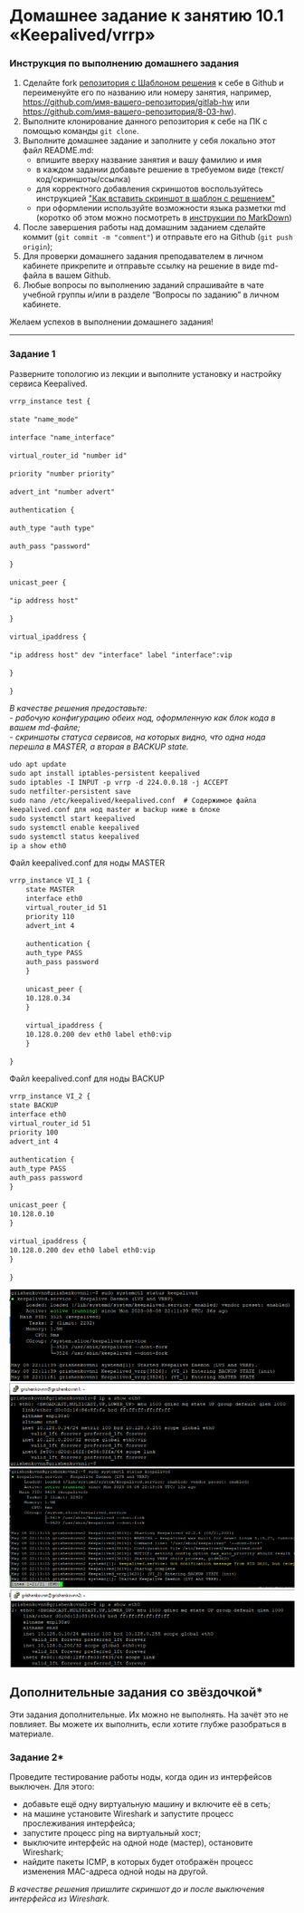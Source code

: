 # Домашнее задание к занятию 10.1 «Keepalived/vrrp»

### Инструкция по выполнению домашнего задания

1. Сделайте fork [репозитория c Шаблоном решения](https://github.com/netology-code/sys-pattern-homework) к себе в Github и переименуйте его по названию или номеру занятия, например, https://github.com/имя-вашего-репозитория/gitlab-hw или https://github.com/имя-вашего-репозитория/8-03-hw).
2. Выполните клонирование данного репозитория к себе на ПК с помощью команды `git clone`.
3. Выполните домашнее задание и заполните у себя локально этот файл README.md:
   - впишите вверху название занятия и вашу фамилию и имя
   - в каждом задании добавьте решение в требуемом виде (текст/код/скриншоты/ссылка)
   - для корректного добавления скриншотов воспользуйтесь инструкцией ["Как вставить скриншот в шаблон с решением"](https://github.com/netology-code/sys-pattern-homework/blob/main/screen-instruction.md)
   - при оформлении используйте возможности языка разметки md (коротко об этом можно посмотреть в [инструкции по MarkDown](https://github.com/netology-code/sys-pattern-homework/blob/main/md-instruction.md))
4. После завершения работы над домашним заданием сделайте коммит (`git commit -m "comment"`) и отправьте его на Github (`git push origin`);
5. Для проверки домашнего задания преподавателем в личном кабинете прикрепите и отправьте ссылку на решение в виде md-файла в вашем Github.
6. Любые вопросы по выполнению заданий спрашивайте в чате учебной группы и/или в разделе “Вопросы по заданию” в личном кабинете.

Желаем успехов в выполнении домашнего задания!

---

### Задание 1

Разверните топологию из лекции и выполните установку и настройку сервиса Keepalived. 

```
vrrp_instance test {

state "name_mode"

interface "name_interface"

virtual_router_id "number id"

priority "number priority"

advert_int "number advert"

authentication {

auth_type "auth type"

auth_pass "password"

}

unicast_peer {

"ip address host"

}

virtual_ipaddress {

"ip address host" dev "interface" label "interface":vip

}

}

```

*В качестве решения предоставьте:*   
*- рабочую конфигурацию обеих нод, оформленную как блок кода в вашем md-файле;*   
*- скриншоты статуса сервисов, на которых видно, что одна нода перешла в MASTER, а вторая в BACKUP state.*   
```
udo apt update
sudo apt install iptables-persistent keepalived
sudo iptables -I INPUT -p vrrp -d 224.0.0.18 -j ACCEPT
sudo netfilter-persistent save
sudo nano /etc/keepalived/keepalived.conf  # Содержимое файла keepalived.conf для нод master и backup ниже в блоке
sudo systemctl start keepalived
sudo systemctl enable keepalived
sudo systemctl status keepalived
ip a show eth0
```
Файл keepalived.conf для ноды MASTER
```
vrrp_instance VI_1 {
    state MASTER
    interface eth0
    virtual_router_id 51
    priority 110
    advert_int 4

    authentication {
    auth_type PASS
    auth_pass password
    }

    unicast_peer {
    10.128.0.34
    }

    virtual_ipaddress {
    10.128.0.200 dev eth0 label eth0:vip
    }

}

```
Файл keepalived.conf для ноды BACKUP
```
vrrp_instance VI_2 {
state BACKUP
interface eth0
virtual_router_id 51
priority 100
advert_int 4

authentication {
auth_type PASS
auth_pass password
}

unicast_peer {
10.128.0.10
}

virtual_ipaddress {
10.128.0.200 dev eth0 label eth0:vip
}

}
```
![img](img/1.1.PNG)
![img](img/2.PNG)
![img](img/3.1.PNG)
![img](img/4.PNG)

## Дополнительные задания со звёздочкой*

Эти задания дополнительные. Их можно не выполнять. На зачёт это не повлияет. Вы можете их выполнить, если хотите глубже разобраться в материале.
 
### Задание 2*

Проведите тестирование работы ноды, когда один из интерфейсов выключен. Для этого:
- добавьте ещё одну виртуальную машину и включите её в сеть;
- на машине установите Wireshark и запустите процесс прослеживания интерфейса;
- запустите процесс ping на виртуальный хост;
- выключите интерфейс на одной ноде (мастер), остановите Wireshark;
- найдите пакеты ICMP, в которых будет отображён процесс изменения MAC-адреса одной ноды на другой. 

 *В качестве решения пришлите скриншот до и после выключения интерфейса из Wireshark.*


